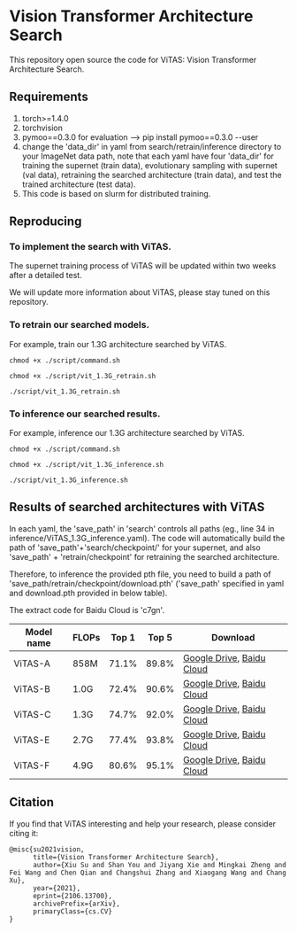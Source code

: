 # Vision Transformer Architecture Search

This repository open source the code for ViTAS: Vision Transformer Architecture Search.

## Requirements
1. torch>=1.4.0
1. torchvision
1. pymoo==0.3.0 for evaluation --> pip install pymoo==0.3.0 --user
1. change the 'data_dir' in yaml from search/retrain/inference directory to your ImageNet data path, note that each yaml have four 'data_dir' for training the supernet (train data), evolutionary sampling with supernet (val data), retraining the searched architecture (train data), and test the trained architecture (test data).
1. This code is based on slurm for distributed training.

## Reproducing

### To implement the search with ViTAS.

The supernet training process of ViTAS will be updated within two weeks after a detailed test.

We will update more information about ViTAS, please stay tuned on this repository.

### To retrain our searched models.
For example, train our 1.3G architecture searched by ViTAS.
```
chmod +x ./script/command.sh

chmod +x ./script/vit_1.3G_retrain.sh

./script/vit_1.3G_retrain.sh
```

### To inference our searched results.

For example, inference our 1.3G architecture searched by ViTAS.
```
chmod +x ./script/command.sh

chmod +x ./script/vit_1.3G_inference.sh

./script/vit_1.3G_inference.sh
```

## Results of searched architectures with ViTAS
In each yaml, the 'save_path' in 'search' controls all paths (eg., line 34 in inference/ViTAS_1.3G_inference.yaml). The code will automatically build the path of 'save_path'+'search/checkpoint/' for your supernet, and also 'save_path' + 'retrain/checkpoint' for retraining the searched architecture.

Therefore, to inference the provided pth file, you need to build a path of 'save_path/retrain/checkpoint/download.pth' ('save_path' specified in yaml and download.pth provided in below table).

The extract code for Baidu Cloud is 'c7gn'.



Model name | FLOPs | Top 1 | Top 5 | Download
------------ | ------------- | ------------- | ------------- | -------------
ViTAS-A | 858M | 71.1% | 89.8% | [Google Drive](https://drive.google.com/drive/folders/15xGXCBXlmvQgFyw4qFHw2-Rx6M-5JS0U?usp=sharing), [Baidu Cloud](https://pan.baidu.com/s/1zl2c2AicGI60QaSpDwtusw)
ViTAS-B | 1.0G | 72.4% | 90.6% | [Google Drive](https://drive.google.com/drive/folders/1Hwt2rj4GWZsMLq8zCBMPX0TKe7-owWoU?usp=sharing), [Baidu Cloud](https://pan.baidu.com/s/1zl2c2AicGI60QaSpDwtusw)
ViTAS-C | 1.3G | 74.7% | 92.0% | [Google Drive](https://drive.google.com/drive/folders/151xZk-v6bLtZuzqxmoSagtehb2e5JpSM?usp=sharing), [Baidu Cloud](https://pan.baidu.com/s/1zl2c2AicGI60QaSpDwtusw)
ViTAS-E | 2.7G | 77.4% | 93.8% | [Google Drive](https://drive.google.com/drive/folders/1JwW5xTObaAosFsNZErkiND_rDnj6SEuG?usp=sharing), [Baidu Cloud](https://pan.baidu.com/s/1zl2c2AicGI60QaSpDwtusw)
ViTAS-F | 4.9G | 80.6% | 95.1% | [Google Drive](https://drive.google.com/drive/folders/11gpbIr4b7NJU14lIYvU5deRYHHeOFS1B?usp=sharing), [Baidu Cloud](https://pan.baidu.com/s/1zl2c2AicGI60QaSpDwtusw)

## Citation

If you find that ViTAS interesting and help your research, please consider citing it:

```
@misc{su2021vision,
      title={Vision Transformer Architecture Search}, 
      author={Xiu Su and Shan You and Jiyang Xie and Mingkai Zheng and Fei Wang and Chen Qian and Changshui Zhang and Xiaogang Wang and Chang Xu},
      year={2021},
      eprint={2106.13700},
      archivePrefix={arXiv},
      primaryClass={cs.CV}
}
```
